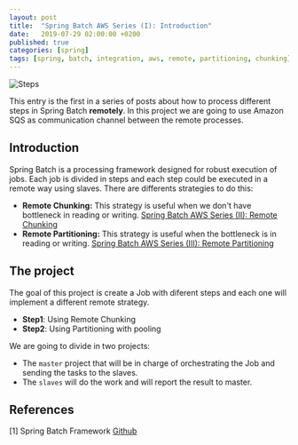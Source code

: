 ```yaml
---
layout: post
title:  "Spring Batch AWS Series (I): Introduction"
date:   2019-07-29 02:00:00 +0200
published: true
categories: [spring]
tags: [spring, batch, integration, aws, remote, partitioning, chunking]
---
```


![Steps](https://raw.githubusercontent.com/frandorado/frandorado.github.io/master/static/img/_posts/steps.png "Steps")

This entry is the first in a series of posts about how to process different steps in Spring Batch **remotely**. In this project we are going to use Amazon SQS as communication channel between the remote processes.

## Introduction 

Spring Batch is a processing framework designed for robust execution of jobs. Each job is divided in steps and each step could be executed in a remote way using slaves. There are differents strategies to do this:

* **Remote Chunking:** This strategy is useful when we don't have bottleneck in reading or writing. [Spring Batch AWS Series (II): Remote Chunking](https://frandorado.github.io/spring/2019/09/19/spring-batch-aws-series-chunking.html)
* **Remote Partitioning:** This strategy is useful when the bottleneck is in reading or writing. [Spring Batch AWS Series (III): Remote Partitioning](https://frandorado.github.io/spring/2019/10/11/spring-batch-aws-series-partitioning.html)

## The project

The goal of this project is create a Job with diferent steps and each one will implement a different remote strategy.

* **Step1**: Using Remote Chunking
* **Step2**: Using Partitioning with pooling

We are going to divide in two projects:

* The `master` project that will be in charge of orchestrating the Job and sending the tasks to the slaves.
* The `slaves` will do the work and will report the result to master.

## References

[1] Spring Batch Framework [Github][github-link]


[github-link]: https://github.com/spring-projects/spring-batch

